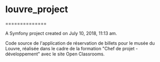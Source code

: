 # louvre_project
==============

A Symfony project created on July 10, 2018, 11:13 am.


Code source de l'application de réservation de billets pour le musée du Louvre, réalisée dans le cadre de la formation "Chef de projet - développement" avec le site Open Classrooms.

